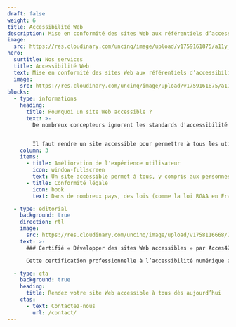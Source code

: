 ```yaml
---
draft: false
weight: 6
title: Accessibilité Web
description: Mise en conformité des sites Web aux référentiels d’accessibilité RGAA / WCAG
image:
  src: https://res.cloudinary.com/uncinq/image/upload/v1759161875/a11y_fv7pyf.svg
hero:
  surtitle: Nos services
  title: Accessibilité Web
  text: Mise en conformité des sites Web aux référentiels d’accessibilité RGAA / WCAG.
  image:
    src: https://res.cloudinary.com/uncinq/image/upload/v1759161875/a11y_fv7pyf.svg
blocks:
  - type: informations
    heading:
      title: Pourquoi un site Web accessible ?
      text: >-
        De nombreux concepteurs ignorent les standards d'accessibilité et ne savent pas comment appliquer des bonnes pratiques, ce qui limite l'inclusivité du site.


        Il faut rendre un site accessible pour permettre à tous les utilisateurs, y compris ceux en situation de handicap, de naviguer facilement, tout en respectant les obligations légales.
    column: 3
    items:
      - title: Amélioration de l'expérience utilisateur
        icon: window-fullscreen
        text: Un site accessible permet à tous, y compris aux personnes en situation de handicap, de naviguer facilement. Cela améliore l’ergonomie et l’utilisabilité du site pour un plus grand nombre de visiteurs.
      - title: Conformité légale
        icon: book
        text: Dans de nombreux pays, des lois (comme la loi RGAA en France ou l’ADA aux États-Unis) exigent l’accessibilité des sites web, en particulier pour les entreprises et services publics, sous peine de sanctions.

  - type: editorial
    background: true
    direction: rtl
    image:
      src: https://res.cloudinary.com/uncinq/image/upload/v1758116668/267.Graduating_qiqwxp.svg
    text: >-
      ### Certifié « Développer des sites Web accessibles » par Acces42

      Cette certification professionnelle à l’accessibilité numérique atteste de la bonne connaissance des exigences normatives et techniques nécessaires pour mettre en conformité et maintenir l’accessibilité numérique d’un site ou d’une application.

  - type: cta
    background: true
    heading:
      title: Rendez votre site Web accessible à tous dès aujourd’hui
    ctas:
      - text: Contactez-nous
        url: /contact/
---
```


